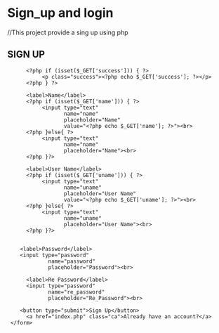 # Sign_up and login
//This project provide a sing up using php
<!DOCTYPE html>
<html>
<head>
	<title>SIGN UP</title>
	<link rel="stylesheet" type="text/css" href="style.css">
</head>
<body>
     <form action="signup-check.php" method="post">
     	<h2>SIGN UP</h2>
     	<?php if (isset($_GET['error'])) { ?>
     		<p class="error"><?php echo $_GET['error']; ?></p>
     	<?php } ?>

          <?php if (isset($_GET['success'])) { ?>
               <p class="success"><?php echo $_GET['success']; ?></p>
          <?php } ?>

          <label>Name</label>
          <?php if (isset($_GET['name'])) { ?>
               <input type="text" 
                      name="name" 
                      placeholder="Name"
                      value="<?php echo $_GET['name']; ?>"><br>
          <?php }else{ ?>
               <input type="text" 
                      name="name" 
                      placeholder="Name"><br>
          <?php }?>

          <label>User Name</label>
          <?php if (isset($_GET['uname'])) { ?>
               <input type="text" 
                      name="uname" 
                      placeholder="User Name"
                      value="<?php echo $_GET['uname']; ?>"><br>
          <?php }else{ ?>
               <input type="text" 
                      name="uname" 
                      placeholder="User Name"><br>
          <?php }?>


     	<label>Password</label>
     	<input type="password" 
                 name="password" 
                 placeholder="Password"><br>

          <label>Re Password</label>
          <input type="password" 
                 name="re_password" 
                 placeholder="Re_Password"><br>

     	<button type="submit">Sign Up</button>
          <a href="index.php" class="ca">Already have an account?</a>
     </form>
</body>
</html>
